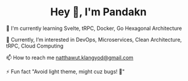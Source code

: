 <h1 align="center">Hey 👋, I'm Pandakn</h1>


🧠 I'm currently learning Svelte, tRPC, Docker, Go Hexagonal Architecture

👀 Currently, I’m interested in DevOps, Microservices, Clean Architecture, tRPC, Cloud Computing

📫 How to reach me natthawut.klangyod@gmail.com

⚡️ Fun fact "Avoid light theme, might cuz bugs! 🤣"

<div>
<!-- <img height="160em" src="https://github-readme-stats.vercel.app/api/top-langs/?username=pandakn&layout=compact&theme=dark" alt="pandakn" /> -->
<!-- <img height="160em" src="https://github-readme-stats.vercel.app/api?username=pandakn&show_icons=true&theme=dark&locale=en" alt="pandakn" /> -->
</div>

<!---
pandakn/pandakn is a ✨ special ✨ repository because its `README.md` (this file) appears on your GitHub profile.
You can click the Preview link to take a look at your changes.
--->


